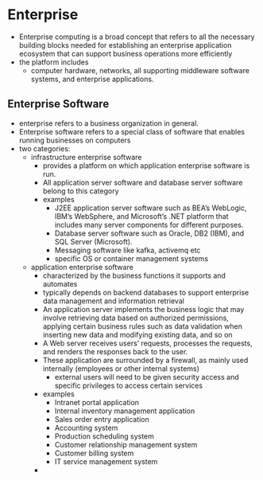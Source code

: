 # Enterprise

- Enterprise computing is a broad concept that refers to all the necessary building blocks needed for establishing an enterprise application ecosystem that can support business operations more efficiently
- the platform includes
  -  computer hardware, networks, all supporting middleware software systems, and enterprise applications.

## Enterprise Software

- enterprise refers to a business organization in general.
- Enterprise software refers to a special class of software that enables running businesses on computers
- two categories:
  - infrastructure enterprise software
    - provides a platform on which application enterprise software is run.
    - All application server software and database server software belong to this category
    - examples
      - J2EE application server software such as BEA’s WebLogic, IBM’s WebSphere, and Microsoft’s .NET platform that includes many server components for different purposes.
      - Database server software such as Oracle, DB2 (IBM), and SQL Server (Microsoft).
      - Messaging software like kafka, activemq etc
      - specific OS or container management systems
  - application enterprise software
    - characterized by the business functions it supports and automates
    - typically depends on backend databases to support enterprise data management and information retrieval
    - An application server implements the business logic that may involve retrieving data based on authorized permissions, applying certain business rules such as data validation when inserting new data and modifying existing data, and so on
    - A Web server receives users’ requests, processes the requests, and renders the responses back to the user.
    - These application are surrounded by a firewall, as mainly used internally (employees or other internal systems)
      - external users will need to be given security access and specific privileges to access certain services 
    - examples
      - Intranet portal application
      - Internal inventory management application
      - Sales order entry application
      - Accounting system
      - Production scheduling system
      - Customer relationship management system
      - Customer billing system
      - IT service management system
    -
